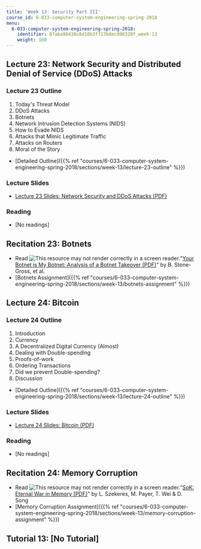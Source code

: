 ```yaml
---
title: 'Week 13: Security Part III'
course_id: 6-033-computer-system-engineering-spring-2018
menu:
  6-033-computer-system-engineering-spring-2018:
    identifier: 87aba98430c8d18b3f717bdec998328f_week-13
    weight: 160
---
```

Lecture 23: Network Security and Distributed Denial of Service (DDoS) Attacks
-----------------------------------------------------------------------------

### Lecture 23 Outline

1.  Today's Threat Model
2.  DDoS Attacks
3.  Botnets
4.  Network Intrusion Detection Systems (NIDS)
5.  How to Evade NIDS
6.  Attacks that Mimic Legitimate Traffic
7.  Attacks on Routers
8.  Moral of the Story

*   [Detailed Outline]({{% ref "courses/6-033-computer-system-engineering-spring-2018/sections/week-13/lecture-23-outline" %}})

### Lecture Slides

*   [Lecture 23 Slides: Network Security and DDoS Attacks (PDF)](https://open-learning-course-data.s3.amazonaws.com/6-033-computer-system-engineering-spring-2018/5d2ed67c1aa3722ee19b338c75d9b490_MIT6_033S18lec23.pdf)

### Reading

*   \[No readings\]

Recitation 23: Botnets
----------------------

*   Read ![This resource may not render correctly in a screen reader.](/images/inacessible.gif)"[Your Botnet is My Botnet: Analysis of a Botnet Takeover (PDF)](https://seclab.cs.ucsb.edu/media/uploads/papers/torpig.pdf)" by B. Stone-Gross, et al.
*   [Botnets Assignment]({{% ref "courses/6-033-computer-system-engineering-spring-2018/sections/week-13/botnets-assignment" %}})

Lecture 24: Bitcoin
-------------------

### Lecture 24 Outline

1.  Introduction
2.  Currency
3.  A Decentralized Digital Currency (Almost)
4.  Dealing with Double-spending
5.  Proofs-of-work
6.  Ordering Transactions
7.  Did we prevent Double-spending?
8.  Discussion

*   [Detailed Outline]({{% ref "courses/6-033-computer-system-engineering-spring-2018/sections/week-13/lecture-24-outline" %}})

### Lecture Slides

*   [Lecture 24 Slides: Bitcoin (PDF)](https://open-learning-course-data.s3.amazonaws.com/6-033-computer-system-engineering-spring-2018/9352ca27cdf1d2f9773083aed59ea572_MIT6_033S18lec24.pdf)

### Reading

*   \[No readings\]

Recitation 24: Memory Corruption
--------------------------------

*   Read ![This resource may not render correctly in a screen reader.](/images/inacessible.gif)"[SoK: Eternal War in Memory (PDF)](https://people.eecs.berkeley.edu/~dawnsong/papers/Oakland13-SoK-CR.pdf)" by L. Szekeres, M. Payer, T. Wei & D. Song
*   [Memory Corruption Assignment]({{% ref "courses/6-033-computer-system-engineering-spring-2018/sections/week-13/memory-corruption-assignment" %}})

Tutorial 13: \[No Tutorial\]
----------------------------